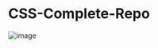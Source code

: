 # CSS-Complete-Repo
![image](https://github.com/alpolcaymis/CSS-Complete-Repo/assets/71964088/e58217ec-6d60-4fa0-a2fe-db7997f76b55)
